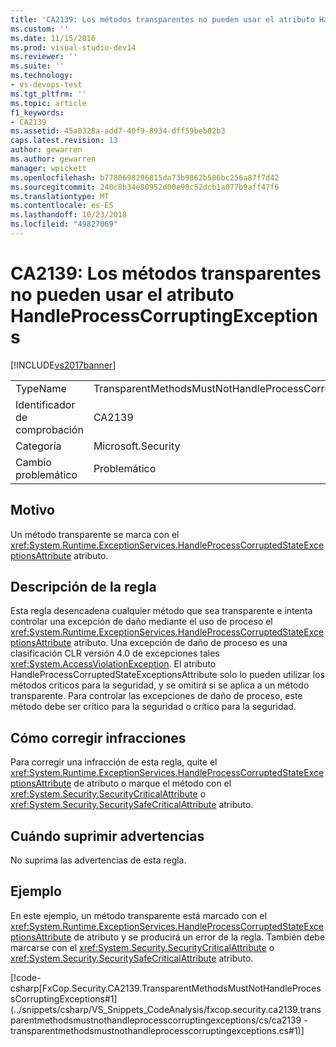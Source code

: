 ```yaml
---
title: 'CA2139: Los métodos transparentes no pueden usar el atributo HandleProcessCorruptingExceptions | Microsoft Docs'
ms.custom: ''
ms.date: 11/15/2016
ms.prod: visual-studio-dev14
ms.reviewer: ''
ms.suite: ''
ms.technology:
- vs-devops-test
ms.tgt_pltfrm: ''
ms.topic: article
f1_keywords:
- CA2139
ms.assetid: 45a0328a-add7-40f9-8934-dff59beb02b3
caps.latest.revision: 13
author: gewarren
ms.author: gewarren
manager: wpickett
ms.openlocfilehash: b7780698296815da73b9862b586bc256a87f7d42
ms.sourcegitcommit: 240c8b34e80952d00e90c52dcb1a077b9aff47f6
ms.translationtype: MT
ms.contentlocale: es-ES
ms.lasthandoff: 10/23/2018
ms.locfileid: "49827069"
---
```

# <a name="ca2139-transparent-methods-may-not-use-the-handleprocesscorruptingexceptions-attribute"></a>CA2139: Los métodos transparentes no pueden usar el atributo HandleProcessCorruptingExceptions
[!INCLUDE[vs2017banner](../includes/vs2017banner.md)]

|||
|-|-|
|TypeName|TransparentMethodsMustNotHandleProcessCorruptingExceptions|
|Identificador de comprobación|CA2139|
|Categoría|Microsoft.Security|
|Cambio problemático|Problemático|

## <a name="cause"></a>Motivo
 Un método transparente se marca con el <xref:System.Runtime.ExceptionServices.HandleProcessCorruptedStateExceptionsAttribute> atributo.

## <a name="rule-description"></a>Descripción de la regla
 Esta regla desencadena cualquier método que sea transparente e intenta controlar una excepción de daño mediante el uso de proceso el <xref:System.Runtime.ExceptionServices.HandleProcessCorruptedStateExceptionsAttribute> atributo. Una excepción de daño de proceso es una clasificación CLR versión 4.0 de excepciones tales <xref:System.AccessViolationException>. El atributo HandleProcessCorruptedStateExceptionsAttribute solo lo pueden utilizar los métodos críticos para la seguridad, y se omitirá si se aplica a un método transparente. Para controlar las excepciones de daño de proceso, este método debe ser crítico para la seguridad o crítico para la seguridad.

## <a name="how-to-fix-violations"></a>Cómo corregir infracciones
 Para corregir una infracción de esta regla, quite el <xref:System.Runtime.ExceptionServices.HandleProcessCorruptedStateExceptionsAttribute> de atributo o marque el método con el <xref:System.Security.SecurityCriticalAttribute> o <xref:System.Security.SecuritySafeCriticalAttribute> atributo.

## <a name="when-to-suppress-warnings"></a>Cuándo suprimir advertencias
 No suprima las advertencias de esta regla.

## <a name="example"></a>Ejemplo
 En este ejemplo, un método transparente está marcado con el <xref:System.Runtime.ExceptionServices.HandleProcessCorruptedStateExceptionsAttribute> de atributo y se producirá un error de la regla. También debe marcarse con el <xref:System.Security.SecurityCriticalAttribute> o <xref:System.Security.SecuritySafeCriticalAttribute> atributo.

 [!code-csharp[FxCop.Security.CA2139.TransparentMethodsMustNotHandleProcessCorruptingExceptions#1](../snippets/csharp/VS_Snippets_CodeAnalysis/fxcop.security.ca2139.transparentmethodsmustnothandleprocesscorruptingexceptions/cs/ca2139 - transparentmethodsmustnothandleprocesscorruptingexceptions.cs#1)]



